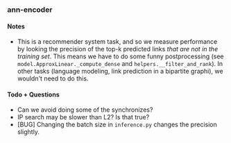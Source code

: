 ### ann-encoder

#### Notes

- This is a recommender system task, and so we measure performance by looking the precision of the top-k predicted links _that are not in the training set_.  This means we have to do some funny postprocessing (see `model.ApproxLinear._compute_dense` and `helpers.__filter_and_rank`).  In other tasks (language modeling, link prediction in a bipartite graphi), we wouldn't need to do this.

#### Todo + Questions

- Can we avoid doing some of the synchronizes? 
- IP search may be slower than L2? Is that true?
- [BUG] Changing the batch size in `inference.py` changes the precision slightly. 
